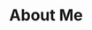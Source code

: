 ---
permalink: /about/
title: "About Me"
header:
  image: "~/test.jpeg"
  caption: "*The 'Chicago Bean' in Winter*"
---